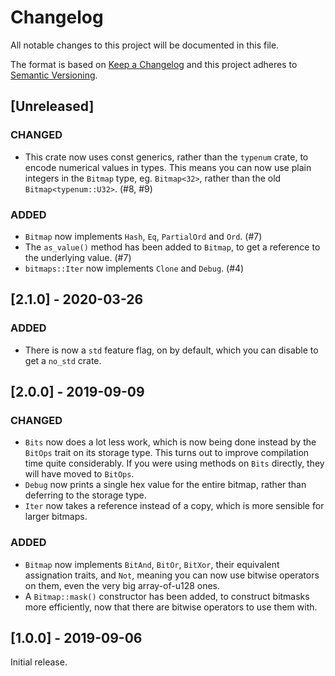 # Changelog

All notable changes to this project will be documented in this file.

The format is based on [Keep a Changelog](http://keepachangelog.com/en/1.0.0/) and this project
adheres to [Semantic Versioning](http://semver.org/spec/v2.0.0.html).

## [Unreleased]

### CHANGED

-   This crate now uses const generics, rather than the `typenum` crate, to encode numerical values
    in types. This means you can now use plain integers in the `Bitmap` type, eg. `Bitmap<32>`,
    rather than the old `Bitmap<typenum::U32>`. (#8, #9)

### ADDED

-   `Bitmap` now implements `Hash`, `Eq`, `PartialOrd` and `Ord`. (#7)
-   The `as_value()` method has been added to `Bitmap`, to get a reference to the underlying value.
    (#7)
-   `bitmaps::Iter` now implements `Clone` and `Debug`. (#4)

## [2.1.0] - 2020-03-26

### ADDED

-   There is now a `std` feature flag, on by default, which you can disable to get a `no_std` crate.

## [2.0.0] - 2019-09-09

### CHANGED

-   `Bits` now does a lot less work, which is now being done instead by the `BitOps` trait on its
    storage type. This turns out to improve compilation time quite considerably. If you were using
    methods on `Bits` directly, they will have moved to `BitOps`.
-   `Debug` now prints a single hex value for the entire bitmap, rather than deferring to the
    storage type.
-   `Iter` now takes a reference instead of a copy, which is more sensible for larger bitmaps.

### ADDED

-   `Bitmap` now implements `BitAnd`, `BitOr`, `BitXor`, their equivalent assignation traits, and
    `Not`, meaning you can now use bitwise operators on them, even the very big array-of-u128 ones.
-   A `Bitmap::mask()` constructor has been added, to construct bitmasks more efficiently, now that
    there are bitwise operators to use them with.

## [1.0.0] - 2019-09-06

Initial release.
